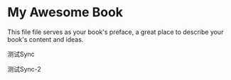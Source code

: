 # My Awesome Book

This file file serves as your book's preface, a great place to describe your book's content and ideas.

测试Sync

测试Sync-2





